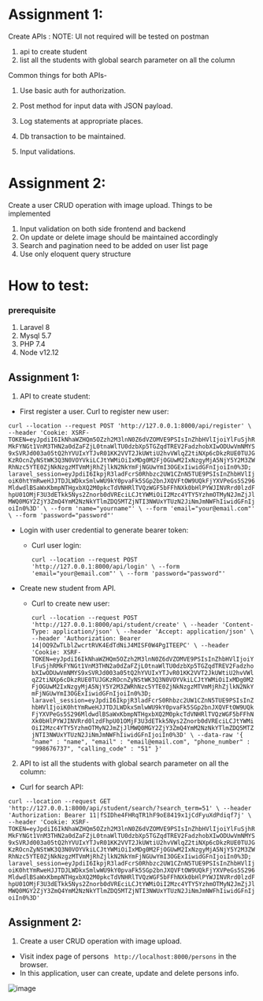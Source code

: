 # Assignment 1:
Create APIs :
NOTE: UI not required will be tested on postman
1. api to create student
2. list all the students with global search parameter on all the column

Common things for both APIs-
1) Use basic auth for authorization.

2) Post method for input data with JSON payload.
3) Log statements at appropriate places.
4) Db transaction to be maintained.
5) Input validations.

# Assignment 2:
Create a user CRUD operation with image upload.
Things to be implemented
1) Input validation on both side frontend and backend
2) On update or delete image should be maintained accordingly
3) Search and pagination need to be added on user list page
4) Use only eloquent query structure

# How to test:

### prerequisite
1. Laravel 8
2. Mysql 5.7
3. PHP 7.4
4. Node v12.12

## Assignment 1:

1. API to create student:
  - First register a user.
  Curl to register new user:
  
  `curl --location --request POST 'http://127.0.0.1:8000/api/register' \
--header 'Cookie: XSRF-TOKEN=eyJpdiI6IkNhaWZHQm5OZzh2M3lnN0Z6dVZOMVE9PSIsInZhbHVlIjoiYlFuSjhRMkFYNGt1VnM3THN2a0dZaFZjL0tnaWlTU0dzbXp5TGZqdTREV2FadzhobXIwODUwVmNMYS9xSVRJd003a05tQ2hYVUIxYTJvR01KK2VVT2JkUWtiU2hvVWlqZ2tiNXp6cDkzRUE0TUJGKzROcnZyNStWK3Q3N0VOYVkiLCJtYWMiOiIxMDg0M2FjOGUwM2IxNzgyMjA5NjY5Y2M3ZWRhNzc5YTE0ZjNkNzgzMTVmMjRhZjlkN2NkYmFjNGUwYmI3OGExIiwidGFnIjoiIn0%3D; laravel_session=eyJpdiI6IkpjR3ladFcrS0Rhbzc2UW1CZnN5TUE9PSIsInZhbHVlIjoiK0htYmRweHJJTDJLWDkxSmlwWU9kY0pvaFk5SGp2bnJXQVFtOW9UQkFjYXVPeGs5S296MldwdlBSaWxKbmpNTHgxbXQ2M0pkcTdVNHRlTVQzWGF5bFFhNXk0bHlPYWJINVRrd0lzdFhpU01OMjF3U3dETkk5Nys2Znorb0dVREciLCJtYWMiOiI2Mzc4YTY5YzhmOTMyN2JmZjJlMWQ0MGY2ZjY3ZmQ4YmM2NzNkYTlmZDQ5MTZjNTI3NWUxYTUzN2JiNmJmNWFhIiwidGFnIjoiIn0%3D' \
--form 'name="yourname"' \
--form 'email="your@email.com"' \
--form 'password="password"'`

  - Login with user credential to generate bearer token:
    - Curl user login:
    
      `curl --location --request POST 'http://127.0.0.1:8000/api/login' \
--form 'email="your@email.com"' \
--form 'password="password"'`

  - Create new student from API.
    - Curl to create new user:
    
      `curl --location --request POST 'http://127.0.0.1:8000/api/student/create' \
--header 'Content-Type: application/json' \
--header 'Accept: application/json' \
--header 'Authorization: Bearer 14|OQ9ZwTLblZwcrtRVK4EdTdNiJ4MISF0W4PgITEEPC' \
--header 'Cookie: XSRF-TOKEN=eyJpdiI6IkNhaWZHQm5OZzh2M3lnN0Z6dVZOMVE9PSIsInZhbHVlIjoiYlFuSjhRMkFYNGt1VnM3THN2a0dZaFZjL0tnaWlTU0dzbXp5TGZqdTREV2FadzhobXIwODUwVmNMYS9xSVRJd003a05tQ2hYVUIxYTJvR01KK2VVT2JkUWtiU2hvVWlqZ2tiNXp6cDkzRUE0TUJGKzROcnZyNStWK3Q3N0VOYVkiLCJtYWMiOiIxMDg0M2FjOGUwM2IxNzgyMjA5NjY5Y2M3ZWRhNzc5YTE0ZjNkNzgzMTVmMjRhZjlkN2NkYmFjNGUwYmI3OGExIiwidGFnIjoiIn0%3D; laravel_session=eyJpdiI6IkpjR3ladFcrS0Rhbzc2UW1CZnN5TUE9PSIsInZhbHVlIjoiK0htYmRweHJJTDJLWDkxSmlwWU9kY0pvaFk5SGp2bnJXQVFtOW9UQkFjYXVPeGs5S296MldwdlBSaWxKbmpNTHgxbXQ2M0pkcTdVNHRlTVQzWGF5bFFhNXk0bHlPYWJINVRrd0lzdFhpU01OMjF3U3dETkk5Nys2Znorb0dVREciLCJtYWMiOiI2Mzc4YTY5YzhmOTMyN2JmZjJlMWQ0MGY2ZjY3ZmQ4YmM2NzNkYTlmZDQ5MTZjNTI3NWUxYTUzN2JiNmJmNWFhIiwidGFnIjoiIn0%3D' \
--data-raw '{
    "name" : "name",
    "email" : "email@email.com",
    "phone_number" : "998676737",
    "calling_code" : "51"
}'`

2. API to ist all the students with global search parameter on all the column: 
  - Curl for search API:
  
  `curl --location --request GET 'http://127.0.0.1:8000/api/student/search/?search_term=51' \
--header 'Authorization: Bearer 11|fSIDhe4FHRqTR1hF9oE8419x1jCdFyuXdPdiqf7j' \
--header 'Cookie: XSRF-TOKEN=eyJpdiI6IkNhaWZHQm5OZzh2M3lnN0Z6dVZOMVE9PSIsInZhbHVlIjoiYlFuSjhRMkFYNGt1VnM3THN2a0dZaFZjL0tnaWlTU0dzbXp5TGZqdTREV2FadzhobXIwODUwVmNMYS9xSVRJd003a05tQ2hYVUIxYTJvR01KK2VVT2JkUWtiU2hvVWlqZ2tiNXp6cDkzRUE0TUJGKzROcnZyNStWK3Q3N0VOYVkiLCJtYWMiOiIxMDg0M2FjOGUwM2IxNzgyMjA5NjY5Y2M3ZWRhNzc5YTE0ZjNkNzgzMTVmMjRhZjlkN2NkYmFjNGUwYmI3OGExIiwidGFnIjoiIn0%3D; laravel_session=eyJpdiI6IkpjR3ladFcrS0Rhbzc2UW1CZnN5TUE9PSIsInZhbHVlIjoiK0htYmRweHJJTDJLWDkxSmlwWU9kY0pvaFk5SGp2bnJXQVFtOW9UQkFjYXVPeGs5S296MldwdlBSaWxKbmpNTHgxbXQ2M0pkcTdVNHRlTVQzWGF5bFFhNXk0bHlPYWJINVRrd0lzdFhpU01OMjF3U3dETkk5Nys2Znorb0dVREciLCJtYWMiOiI2Mzc4YTY5YzhmOTMyN2JmZjJlMWQ0MGY2ZjY3ZmQ4YmM2NzNkYTlmZDQ5MTZjNTI3NWUxYTUzN2JiNmJmNWFhIiwidGFnIjoiIn0%3D'`


## Assignment 2:

1. Create a user CRUD operation with image upload.
  - Visit index page of persons ` http://localhost:8000/persons` in the browser.
  - In this application, user can create, update and delete persons info.
  
  ![image](https://user-images.githubusercontent.com/85024827/178144726-b6320ffc-66e2-4c7f-9f79-c5dd9b0b1e7d.png)



